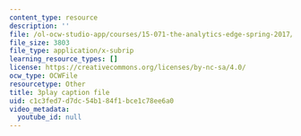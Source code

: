 ```yaml
---
content_type: resource
description: ''
file: /ol-ocw-studio-app/courses/15-071-the-analytics-edge-spring-2017/c1c3fed7d7dc54b184f1bce1c78ee6a0_ril5Z4UxI3w.vtt
file_size: 3803
file_type: application/x-subrip
learning_resource_types: []
license: https://creativecommons.org/licenses/by-nc-sa/4.0/
ocw_type: OCWFile
resourcetype: Other
title: 3play caption file
uid: c1c3fed7-d7dc-54b1-84f1-bce1c78ee6a0
video_metadata:
  youtube_id: null
---
```

